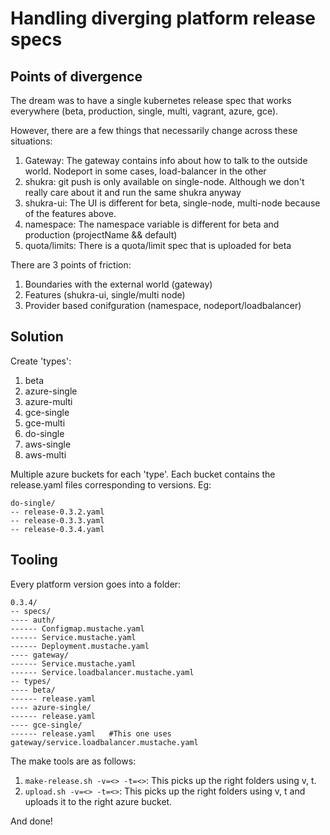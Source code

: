 # Handling diverging platform release specs

## Points of divergence
The dream was to have a single kubernetes release spec that works everywhere (beta, production, single, multi, vagrant, azure, gce).

However, there are a few things that necessarily change across these situations:
1. Gateway: The gateway contains info about how to talk to the outside world. Nodeport in some cases, load-balancer in the other
3. shukra: git push is only available on single-node. Although we don't really care about it and run the same shukra anyway
2. shukra-ui: The UI is different for beta, single-node, multi-node because of the features above.
4. namespace: The namespace variable is different for beta and production (projectName && default)
5. quota/limits: There is a quota/limit spec that is uploaded for beta

There are 3 points of friction:
1. Boundaries with the external world (gateway)
2. Features (shukra-ui, single/multi node)
3. Provider based conifguration (namespace, nodeport/loadbalancer)

## Solution

Create 'types':
1. beta
2. azure-single
3. azure-multi
4. gce-single
5. gce-multi
6. do-single
7. aws-single
7. aws-multi

Multiple azure buckets for each 'type'. Each bucket contains the release.yaml files corresponding to versions.
Eg:
```
do-single/
-- release-0.3.2.yaml
-- release-0.3.3.yaml
-- release-0.3.4.yaml
```

## Tooling

Every platform version goes into a folder:
```
0.3.4/
-- specs/
---- auth/
------ Configmap.mustache.yaml
------ Service.mustache.yaml
------ Deployment.mustache.yaml
---- gateway/
------ Service.mustache.yaml
------ Service.loadbalancer.mustache.yaml
-- types/
---- beta/
------ release.yaml
---- azure-single/
------ release.yaml
---- gce-single/
------ release.yaml   #This one uses gateway/service.loadbalancer.mustache.yaml
```

The make tools are as follows:
1. ``make-release.sh -v=<> -t=<>``: This picks up the right folders using v, t.
2. ``upload.sh -v=<> -t=<>``: This picks up the right folders using v, t and uploads it to the right azure bucket.

And done!
